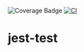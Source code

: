 ![Coverage Badge](https://img.shields.io/endpoint?url=https://gist.githubusercontent.com/allantrigo/0848564d7646ffba3eefc4822d2b4845/raw/jest-test__heads_master.json)
[![CI](https://github.com/allantrigo/jest-test/actions/workflows/main.yml/badge.svg)](https://github.com/allantrigo/jest-test/actions/workflows/main.yml)
# jest-test
